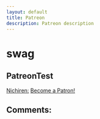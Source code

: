 ```yaml
---
layout: default
title: Patreon
description: Patreon description
---
```

# swag

## PatreonTest

<u>Nichiren:</u>
<a href="https://www.patreon.com/bePatron?u=53107645" data-patreon-widget-type="become-patron-button">Become a Patron!</a>
<script async src="https://cdn6.patreon.com/becomePatronButton.bundle.js"></script>

## Comments:

<script src="https://utteranc.es/client.js"
        repo="Paroyer/Comment" 
        issue-term="pathname"
        theme="github-dark"
        label="Comment"
        crossorigin="anonymous"
        async>
</script>  
